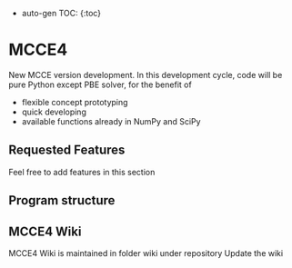 * auto-gen TOC:
{:toc}

# MCCE4

New MCCE version development. In this development cycle, code will be pure Python except PBE solver, for the benefit of
* flexible concept prototyping
* quick developing
* available functions already in NumPy and SciPy

## Requested Features
Feel free to add features in this section
 
## Program structure

## MCCE4 Wiki
MCCE4 Wiki is maintained in folder wiki under repository
Update the wiki
